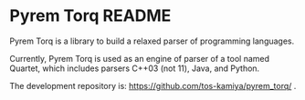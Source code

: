 Pyrem Torq README
==================

Pyrem Torq is a library to build a relaxed parser of programming languages.

Currently, Pyrem Torq is used as an engine of parser of a tool named Quartet,
which includes parsers C++03 (not 11), Java, and Python.

The development repository is: https://github.com/tos-kamiya/pyrem_torq/ .
